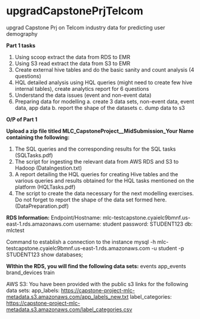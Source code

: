 # upgradCapstonePrjTelcom
upgrad Capstone Prj on Telcom industry data for predicting user demography

**Part 1 tasks**

1. Using scoop extract the data from RDS to EMR
2. Using S3 read extract the data from S3 to EMR
3. Create external hive tables and do the basic sanity and count analysis (4 questions)
4. HQL detailed analysis using HQL queries (might need to create few hive internal tables), create analytics report for 6 questions
5. Understand the data issues (event and non-event data)
6. Preparing data for modelling
  a. create 3 data sets, non-event data, event data, app data
  b. report the shape of the datasets
  c. dump data to s3
  
**O/P of Part 1**

**Upload a zip file titled MLC_CapstoneProject__MidSubmission_Your Name containing the following:**

1. The SQL queries and the corresponding results for the SQL tasks (SQLTasks.pdf)
2. The script for ingesting the relevant data from AWS RDS and S3 to Hadoop (DataIngestion.txt)
3. A report detailing the HQL queries for creating Hive tables and the various queries and results obtained for the HQL tasks mentioned on the platform (HQLTasks.pdf)
4. The script to create the data necessary for the next modelling exercises. Do not forget to report the shape of the data set formed here. (DataPreparation.pdf)

**RDS Information:**
Endpoint/Hostname: mlc-testcapstone.cyaielc9bmnf.us-east-1.rds.amazonaws.com
username: student
password: STUDENT123
db: mlctest

Command to establish a connection to the instance
mysql -h mlc-testcapstone.cyaielc9bmnf.us-east-1.rds.amazonaws.com -u student -p
STUDENT123
show databases;

**WIthin the RDS, you will find the following data sets:**
events
app_events
brand_devices
train

AWS S3: You have been provided with the public s3 links for the following data sets:
app_labels: https://capstone-project-mlc-metadata.s3.amazonaws.com/app_labels_new.txt
label_categories: https://capstone-project-mlc-metadata.s3.amazonaws.com/label_categories.csv
